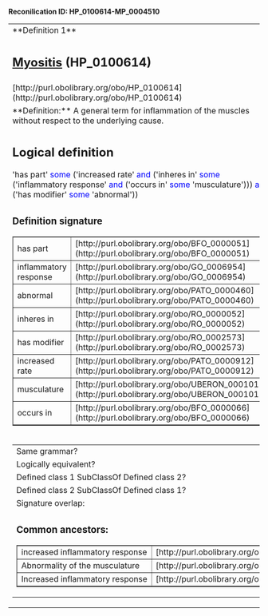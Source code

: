 **Reconilication ID: HP_0100614-MP_0004510**  

<table>

<tbody>

<tr>

<td class="padding">**Definition 1**</td>

<td class="padding">**Definition 2**</td>

</tr>

<tr>

<td class="padding">

## [Myositis](https://www.ebi.ac.uk/ols/search?q=http%3A%2F%2Fpurl.obolibrary.org%2Fobo%2FHP_0100614&exact=true) (HP_0100614)

</td>

<td class="padding">

## [myositis](https://www.ebi.ac.uk/ols/search?q=http%3A%2F%2Fpurl.obolibrary.org%2Fobo%2FMP_0004510&exact=true) (MP_0004510)

</td>

</tr>

<tr>

<td class="padding">[http://purl.obolibrary.org/obo/HP_0100614](http://purl.obolibrary.org/obo/HP_0100614)</td>

<td class="padding">[http://purl.obolibrary.org/obo/MP_0004510](http://purl.obolibrary.org/obo/MP_0004510)</td>

</tr>

<tr>

<td class="padding">

<div class="border">**Definition:** A general term for inflammation of the muscles without respect to the underlying cause.</div>

</td>

<td class="padding">

<div class="border">**Definition:** inflammation of muscle; local accumulation of fluid, plasma proteins, and leukocytes in muscle</div>

</td>

</tr>

<tr>

<td class="padding">

## Logical definition

<div class="border definition">'has part' <span class="owlkey" style="color: blue">some</span> ('increased rate' <span class="owlkey" style="color: blue">and</span> ('inheres in' <span class="owlkey" style="color: blue">some</span> ('inflammatory response' <span class="owlkey" style="color: blue">and</span> ('occurs in' <span class="owlkey" style="color: blue">some</span> 'musculature'))) <span class="owlkey" style="color: blue">and</span> ('has modifier' <span class="owlkey" style="color: blue">some</span> 'abnormal'))</div>

</td>

<td class="padding">

## Logical definition

<div class="border definition">'has part' <span class="owlkey" style="color: blue">some</span> ('increased amount' <span class="owlkey" style="color: blue">and</span> ('inheres in' <span class="owlkey" style="color: blue">some</span> 'myositis') <span class="owlkey" style="color: blue">and</span> ('has modifier' <span class="owlkey" style="color: blue">some</span> 'abnormal'))</div>

</td>

</tr>

<tr>

<td class="padding">

### Definition signature

<table border="1">

<tbody>

<tr>

<td>has part</td>

<td>[http://purl.obolibrary.org/obo/BFO_0000051](http://purl.obolibrary.org/obo/BFO_0000051)</td>

</tr>

<tr>

<td>inflammatory response</td>

<td>[http://purl.obolibrary.org/obo/GO_0006954](http://purl.obolibrary.org/obo/GO_0006954)</td>

</tr>

<tr>

<td>abnormal</td>

<td>[http://purl.obolibrary.org/obo/PATO_0000460](http://purl.obolibrary.org/obo/PATO_0000460)</td>

</tr>

<tr>

<td>inheres in</td>

<td>[http://purl.obolibrary.org/obo/RO_0000052](http://purl.obolibrary.org/obo/RO_0000052)</td>

</tr>

<tr>

<td>has modifier</td>

<td>[http://purl.obolibrary.org/obo/RO_0002573](http://purl.obolibrary.org/obo/RO_0002573)</td>

</tr>

<tr>

<td>increased rate</td>

<td>[http://purl.obolibrary.org/obo/PATO_0000912](http://purl.obolibrary.org/obo/PATO_0000912)</td>

</tr>

<tr>

<td>musculature</td>

<td>[http://purl.obolibrary.org/obo/UBERON_0001015](http://purl.obolibrary.org/obo/UBERON_0001015)</td>

</tr>

<tr>

<td>occurs in</td>

<td>[http://purl.obolibrary.org/obo/BFO_0000066](http://purl.obolibrary.org/obo/BFO_0000066)</td>

</tr>

</tbody>

</table>

</td>

<td class="padding">

### Definition signature

<table border="1">

<tbody>

<tr>

<td>has part</td>

<td>[http://purl.obolibrary.org/obo/BFO_0000051](http://purl.obolibrary.org/obo/BFO_0000051)</td>

</tr>

<tr>

<td>myositis</td>

<td>[http://purl.obolibrary.org/obo/MPATH_200](http://purl.obolibrary.org/obo/MPATH_200)</td>

</tr>

<tr>

<td>abnormal</td>

<td>[http://purl.obolibrary.org/obo/PATO_0000460](http://purl.obolibrary.org/obo/PATO_0000460)</td>

</tr>

<tr>

<td>increased amount</td>

<td>[http://purl.obolibrary.org/obo/PATO_0000470](http://purl.obolibrary.org/obo/PATO_0000470)</td>

</tr>

<tr>

<td>inheres in</td>

<td>[http://purl.obolibrary.org/obo/RO_0000052](http://purl.obolibrary.org/obo/RO_0000052)</td>

</tr>

<tr>

<td>has modifier</td>

<td>[http://purl.obolibrary.org/obo/RO_0002573](http://purl.obolibrary.org/obo/RO_0002573)</td>

</tr>

</tbody>

</table>

</td>

</tr>

<tr>

<td colspan="2" class="padding">

<table>

<tbody>

<tr>

<td>Same grammar?</td>

<td>false</td>

</tr>

<tr>

<td>Logically equivalent?</td>

<td>false</td>

</tr>

<tr>

<td>Defined class 1 SubClassOf Defined class 2?</td>

<td>false</td>

</tr>

<tr>

<td>Defined class 2 SubClassOf Defined class 1?</td>

<td>false</td>

</tr>

<tr>

<td>Signature overlap:</td>

<td>0.2</td>

</tr>

<tr>

<td colspan="2">

### Common ancestors:

<table border="1">

<tbody>

<tr>

<td>increased inflammatory response</td>

<td>[http://purl.obolibrary.org/obo/MP_0001846](http://purl.obolibrary.org/obo/MP_0001846)</td>

</tr>

<tr>

<td>Abnormality of the musculature</td>

<td>[http://purl.obolibrary.org/obo/HP_0003011](http://purl.obolibrary.org/obo/HP_0003011)</td>

</tr>

<tr>

<td>Increased inflammatory response</td>

<td>[http://purl.obolibrary.org/obo/HP_0012649](http://purl.obolibrary.org/obo/HP_0012649)</td>

</tr>

</tbody>

</table>

</td>

</tr>

</tbody>

</table>

</td>

</tr>

</tbody>

</table>
